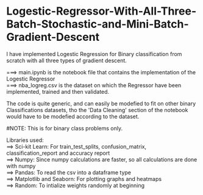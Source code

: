 # Logestic-Regressor-With-All-Three-Batch-Stochastic-and-Mini-Batch-Gradient-Descent
I have implemented Logestic Regression for Binary classification from scratch with all three types of gradient descent.<br/>

===> main.ipynb is the notebook file that contains the implementation of the Logestic Regressor<br/>
===> nba_logreg.csv is the dataset on which the Regressor have been implemented, trained and then validated.<br/>

The code is quite generic, and can easily be modefied to fit on other binary Classifications datasets, tho the 'Data Cleaning' section of the notebook
would have to be modefied according to the dataset. <br/>

#NOTE: This is for binary class problems only.<br/>

Libraries used:<br/>
==> Sci-kit Learn: For train_test_splits, confusion_matrix, classification_report and accuracy report<br/>
==> Numpy: Since numpy calculations are faster, so all calculations are done with numpy<br/>
==> Pandas: To read the csv into a dataframe type<br/>
==> Matplotlib and Seaborn: For plotting graphs and heatmaps<br/>
==> Random: To intialize weights randomly at beginning 
